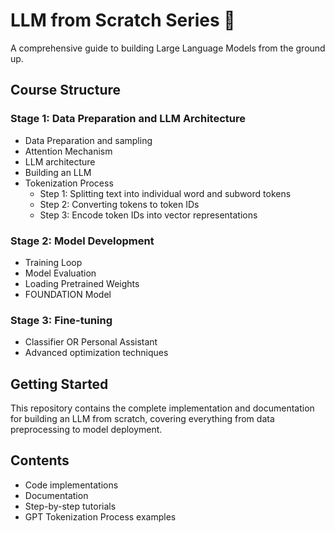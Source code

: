 # LLM from Scratch Series 🧠

A comprehensive guide to building Large Language Models from the ground up.

## Course Structure

### Stage 1: Data Preparation and LLM Architecture
- Data Preparation and sampling
- Attention Mechanism
- LLM architecture
- Building an LLM
- Tokenization Process
  - Step 1: Splitting text into individual word and subword tokens
  - Step 2: Converting tokens to token IDs
  - Step 3: Encode token IDs into vector representations

### Stage 2: Model Development
- Training Loop
- Model Evaluation
- Loading Pretrained Weights
- FOUNDATION Model

### Stage 3: Fine-tuning
- Classifier OR Personal Assistant
- Advanced optimization techniques

## Getting Started
This repository contains the complete implementation and documentation for building an LLM from scratch, covering everything from data preprocessing to model deployment.

## Contents
- Code implementations
- Documentation
- Step-by-step tutorials
- GPT Tokenization Process examples